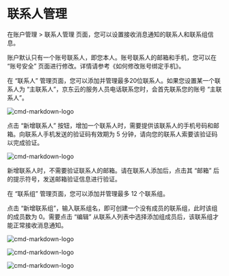 # 联系人管理



在账户管理 > 联系人管理 页面，您可以设置接收消息通知的联系人和联系组信息。



账户默认只有一个账号联系人，即您本人。账号联系人的邮箱和手机，您可以在 “账号安全” 页面进行修改。详情请参考《如何修改账号绑定手机》。

在 “联系人” 管理页面，您可以添加并管理最多20位联系人。如果您设置某一个联系人为 “主联系人”，京东云的服务人员电话联系您时，会首先联系您的账号 “主联系人”。

![cmd-markdown-logo](https://github.com/jdcloudcom/cn/blob/edit/image/Message-Center/gjh1.png)

点击 “新增联系人” 按钮，增加一个联系人时，需要提供该联系人的手机号码和邮箱。向联系人手机发送的验证码有效期为 5 分钟，请向您的联系人索要该验证码以完成验证。

![cmd-markdown-logo](https://github.com/jdcloudcom/cn/blob/edit/image/Message-Center/gjh2.png)

新增联系人时，不需要验证联系人的邮箱。请在联系人添加后，点击其 “邮箱” 后的提示符号，发送邮箱验证信息进行验证。



在 “联系组” 管理页面，您可以添加并管理最多 12 个联系组。

点击 “新增联系组”，输入联系组名，即可创建一个没有成员的联系组，此时该组的成员数为 0。需要点击 “编辑” 从联系人列表中选择添加组成员后，该联系组才能正常接收消息通知。

![cmd-markdown-logo](https://github.com/jdcloudcom/cn/blob/edit/image/Message-Center/gjh3.png)

![cmd-markdown-logo](https://github.com/jdcloudcom/cn/blob/edit/image/Message-Center/gjh4.png)

![cmd-markdown-logo](https://github.com/jdcloudcom/cn/blob/edit/image/Message-Center/gjh5.png)
